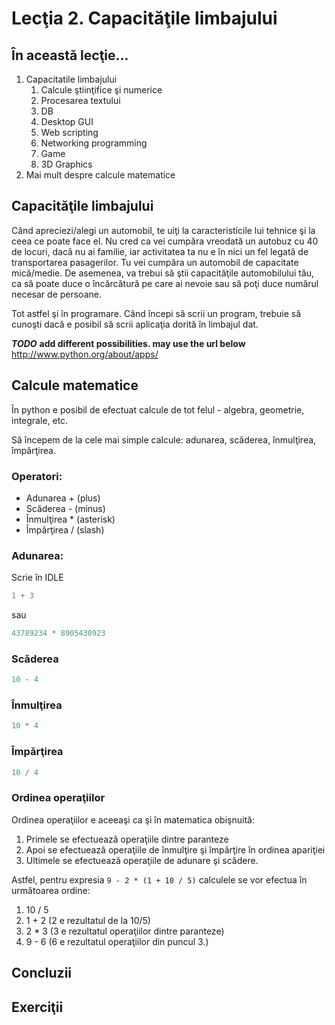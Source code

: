 # Lecţia 2. Capacităţile limbajului #

## În această lecţie... ##
1. Capacitatile limbajului
	1. Calcule ştiinţifice şi numerice
	2. Procesarea textului
	3. DB
	3. Desktop GUI
	4. Web scripting
	5. Networking programming
	6. Game
	7. 3D Graphics
2. Mai mult despre calcule matematice

## Capacităţile limbajului ##
Când apreciezi/alegi un automobil, te uiţi la caracteristicile lui tehnice şi la ceea ce poate face el. Nu cred ca vei cumpăra vreodată un autobuz cu 40 de locuri, dacă nu ai familie, iar activitatea ta nu e în nici un fel legată de transportarea pasagerilor. Tu vei cumpăra un automobil de capacitate mică/medie. De asemenea, va trebui să ştii capacităţile automobilului tău, ca să poate duce o încărcătură pe care ai nevoie sau să poţi duce numărul necesar de persoane.

Tot astfel şi în programare. Când începi să scrii un program, trebuie să cunoşti dacă e posibil să scrii aplicaţia dorită în limbajul dat. 

***TODO*** **add different possibilities. may use the url below**
http://www.python.org/about/apps/

## Calcule matematice ##
În python e posibil de efectuat calcule de tot felul - algebra, geometrie, integrale, etc.

Să începem de la cele mai simple calcule: adunarea, scăderea, înmulţirea, împărţirea.

### Operatori: ###
- Adunarea + (plus)
- Scăderea - (minus)
- Înmulţirea * (asterisk)
- Împărţirea / (slash)

### Adunarea: ###
Scrie în IDLE
```python
1 + 3
```
sau 
```python
43789234 * 8905430923
```

### Scăderea ###
```python
10 - 4
```

### Înmulţirea ###
```python
10 * 4
```

### Împărţirea ###
```python
10 / 4
```

### Ordinea operaţiilor ###
Ordinea operaţiilor e aceeaşi ca şi în matematica obişnuită:

1. Primele se efectuează operaţiile dintre paranteze
2. Apoi se efectuează operaţiile de înmulţire şi împărţire în ordinea apariţiei
3. Ultimele se efectuează operaţiile de adunare şi scădere.

Astfel, pentru expresia `9 - 2 * (1 + 10 / 5)` calculele se vor efectua în următoarea ordine:

1. 10 / 5
2. 1 + 2 (2 e rezultatul de la 10/5)
3. 2 * 3 (3 e rezultatul operaţiilor dintre paranteze)
4. 9 - 6 (6 e rezultatul operaţiilor din puncul 3.)


## Concluzii ##

## Exerciţii ##
